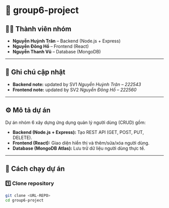 # 🚀 group6-project

## 👨‍💻 Thành viên nhóm
- **Nguyễn Huỳnh Trân** – Backend (Node.js + Express)  
- **Nguyễn Đông Hồ** – Frontend (React)  
- **Nguyễn Thanh Vũ** – Database (MongoDB)

---

## 🧩 Ghi chú cập nhật
- **Backend note:** updated by SV1 *Nguyễn Huỳnh Trân – 222543*  
- **Frontend note:** updated by SV2 *Nguyễn Đông Hồ – 222560*

---

## ⚙️ Mô tả dự án
Dự án nhóm 6 xây dựng ứng dụng quản lý người dùng (CRUD) gồm:
- **Backend (Node.js + Express):** Tạo REST API (GET, POST, PUT, DELETE).
- **Frontend (React):** Giao diện hiển thị và thêm/sửa/xóa người dùng.
- **Database (MongoDB Atlas):** Lưu trữ dữ liệu người dùng thực tế.

---

## 🚀 Cách chạy dự án

### 1️⃣ Clone repository
```bash
git clone <URL-REPO>
cd group6-project
